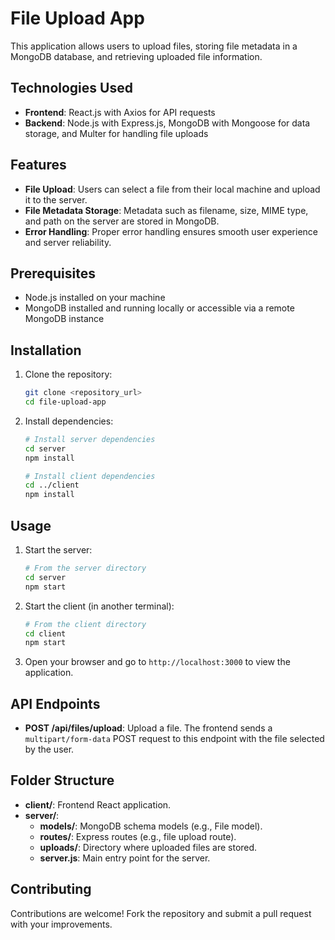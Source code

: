 # File Upload App

This application allows users to upload files, storing file metadata in a MongoDB database, and retrieving uploaded file information.

## Technologies Used

- **Frontend**: React.js with Axios for API requests
- **Backend**: Node.js with Express.js, MongoDB with Mongoose for data storage, and Multer for handling file uploads

## Features

- **File Upload**: Users can select a file from their local machine and upload it to the server.
- **File Metadata Storage**: Metadata such as filename, size, MIME type, and path on the server are stored in MongoDB.
- **Error Handling**: Proper error handling ensures smooth user experience and server reliability.

## Prerequisites

- Node.js installed on your machine
- MongoDB installed and running locally or accessible via a remote MongoDB instance

## Installation

1. Clone the repository:

   ```bash
   git clone <repository_url>
   cd file-upload-app
   ```

2. Install dependencies:

   ```bash
   # Install server dependencies
   cd server
   npm install

   # Install client dependencies
   cd ../client
   npm install
   ```

## Usage

1. Start the server:

   ```bash
   # From the server directory
   cd server
   npm start
   ```

2. Start the client (in another terminal):

   ```bash
   # From the client directory
   cd client
   npm start
   ```

3. Open your browser and go to `http://localhost:3000` to view the application.

## API Endpoints

- **POST /api/files/upload**: Upload a file. The frontend sends a `multipart/form-data` POST request to this endpoint with the file selected by the user.

## Folder Structure

- **client/**: Frontend React application.
- **server/**:
  - **models/**: MongoDB schema models (e.g., File model).
  - **routes/**: Express routes (e.g., file upload route).
  - **uploads/**: Directory where uploaded files are stored.
  - **server.js**: Main entry point for the server.

## Contributing

Contributions are welcome! Fork the repository and submit a pull request with your improvements.
